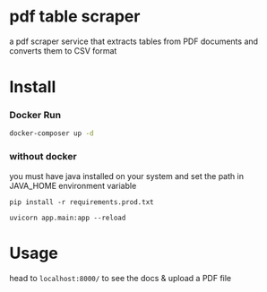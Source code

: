 # pdf table scraper

a pdf scraper service that extracts tables from PDF documents and converts them to CSV format

# Install

### Docker Run

```bash
docker-composer up -d
```

### without docker

you must have java installed on your system
and set the path in JAVA_HOME environment variable

```
pip install -r requirements.prod.txt

uvicorn app.main:app --reload
```

# Usage

head to `localhost:8000/` to see the docs & upload a PDF file
